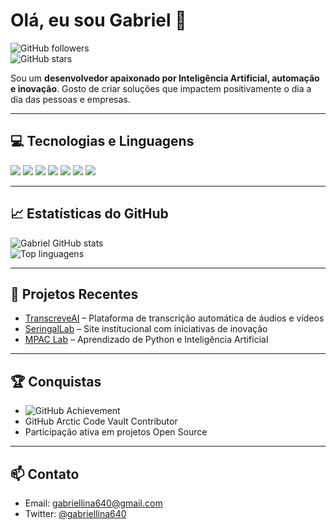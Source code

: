 # Olá, eu sou Gabriel 👋

![GitHub followers](https://img.shields.io/github/followers/gabriellina640?label=Follow&style=social)  
![GitHub stars](https://img.shields.io/github/stars/gabriellina640?style=social)  

Sou um **desenvolvedor apaixonado por Inteligência Artificial, automação e inovação**. Gosto de criar soluções que impactem positivamente o dia a dia das pessoas e empresas.

---

## 💻 Tecnologias e Linguagens

<img src="https://img.shields.io/badge/PHP-777BB4?style=for-the-badge&logo=php&logoColor=white" /> 
<img src="https://img.shields.io/badge/Python-3776AB?style=for-the-badge&logo=python&logoColor=white" /> 
<img src="https://img.shields.io/badge/JavaScript-F7DF1E?style=for-the-badge&logo=javascript&logoColor=black" /> 
<img src="https://img.shields.io/badge/HTML-E34F26?style=for-the-badge&logo=html5&logoColor=white" /> 
<img src="https://img.shields.io/badge/CSS-1572B6?style=for-the-badge&logo=css3&logoColor=white" /> 
<img src="https://img.shields.io/badge/Linux-FCC624?style=for-the-badge&logo=linux&logoColor=black" /> 
<img src="https://img.shields.io/badge/Git-F05032?style=for-the-badge&logo=git&logoColor=white" />

---

## 📈 Estatísticas do GitHub

![Gabriel GitHub stats](https://github-readme-stats.vercel.app/api?username=gabriellina640&show_icons=true&theme=radical)  
![Top linguagens](https://github-readme-stats.vercel.app/api/top-langs/?username=gabriellina640&layout=compact&theme=radical)

---

## 🚀 Projetos Recentes

- [TranscreveAI](https://github.com/gabriellina640/transcreveai) – Plataforma de transcrição automática de áudios e vídeos  
- [SeringalLab](https://github.com/gabriellina640/seringallab_2025) – Site institucional com iniciativas de inovação  
- [MPAC Lab](https://github.com/gabriellina640/mpac-lab) – Aprendizado de Python e Inteligência Artificial  

---

## 🏆 Conquistas

- ![GitHub Achievement](https://github-readme-streak-stats.herokuapp.com/?user=gabriellina640&theme=radical)  
- GitHub Arctic Code Vault Contributor  
- Participação ativa em projetos Open Source  

---

## 📫 Contato

- Email: gabriellina640@gmail.com  
- Twitter: [@gabriellina640](https://instagram.com/gaahenrique__)  


